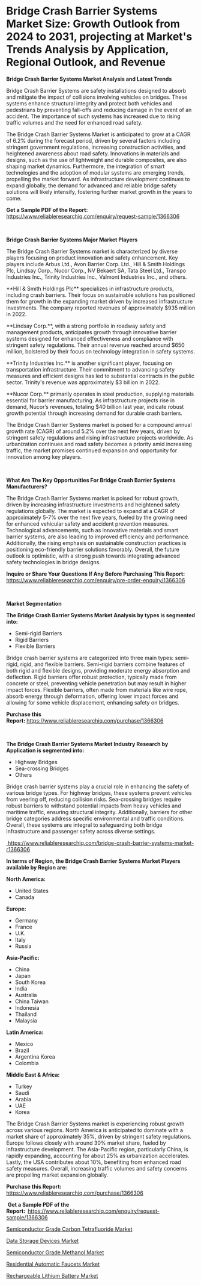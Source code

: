 <p><h1>Bridge Crash Barrier Systems Market Size: Growth Outlook from 2024 to 2031, projecting at Market's Trends Analysis by Application, Regional Outlook, and Revenue</h1></p><p><strong>Bridge Crash Barrier Systems Market Analysis and Latest Trends</strong></p>
<p><p>Bridge Crash Barrier Systems are safety installations designed to absorb and mitigate the impact of collisions involving vehicles on bridges. These systems enhance structural integrity and protect both vehicles and pedestrians by preventing fall-offs and reducing damage in the event of an accident. The importance of such systems has increased due to rising traffic volumes and the need for enhanced road safety.</p><p>The Bridge Crash Barrier Systems Market is anticipated to grow at a CAGR of 6.2% during the forecast period, driven by several factors including stringent government regulations, increasing construction activities, and heightened awareness about road safety. Innovations in materials and designs, such as the use of lightweight and durable composites, are also shaping market dynamics. Furthermore, the integration of smart technologies and the adoption of modular systems are emerging trends, propelling the market forward. As infrastructure development continues to expand globally, the demand for advanced and reliable bridge safety solutions will likely intensify, fostering further market growth in the years to come.</p></p>
<p><strong>Get a Sample PDF of the Report:&nbsp;</strong> <a href="https://www.reliableresearchiq.com/enquiry/request-sample/1366306">https://www.reliableresearchiq.com/enquiry/request-sample/1366306</a></p>
<p>&nbsp;</p>
<p><strong>Bridge Crash Barrier Systems Major Market Players</strong></p>
<p><p>The Bridge Crash Barrier Systems market is characterized by diverse players focusing on product innovation and safety enhancement. Key players include Arbus Ltd., Avon Barrier Corp. Ltd., Hill & Smith Holdings Plc, Lindsay Corp., Nucor Corp., NV Bekaert SA, Tata Steel Ltd., Transpo Industries Inc., Trinity Industries Inc., Valmont Industries Inc., and others.</p><p>**Hill & Smith Holdings Plc** specializes in infrastructure products, including crash barriers. Their focus on sustainable solutions has positioned them for growth in the expanding market driven by increased infrastructure investments. The company reported revenues of approximately $935 million in 2022.</p><p>**Lindsay Corp.**, with a strong portfolio in roadway safety and management products, anticipates growth through innovative barrier systems designed for enhanced effectiveness and compliance with stringent safety regulations. Their annual revenue reached around $650 million, bolstered by their focus on technology integration in safety systems.</p><p>**Trinity Industries Inc.** is another significant player, focusing on transportation infrastructure. Their commitment to advancing safety measures and efficient designs has led to substantial contracts in the public sector. Trinity's revenue was approximately $3 billion in 2022.</p><p>**Nucor Corp.** primarily operates in steel production, supplying materials essential for barrier manufacturing. As infrastructure projects rise in demand, Nucor’s revenues, totaling $40 billion last year, indicate robust growth potential through increasing demand for durable crash barriers.</p><p>The Bridge Crash Barrier Systems market is poised for a compound annual growth rate (CAGR) of around 5.2% over the next few years, driven by stringent safety regulations and rising infrastructure projects worldwide. As urbanization continues and road safety becomes a priority amid increasing traffic, the market promises continued expansion and opportunity for innovation among key players.</p></p>
<p>&nbsp;</p>
<p><strong>What Are The Key Opportunities For Bridge Crash Barrier Systems Manufacturers?</strong></p>
<p><p>The Bridge Crash Barrier Systems market is poised for robust growth, driven by increasing infrastructure investments and heightened safety regulations globally. The market is expected to expand at a CAGR of approximately 5-7% over the next five years, fueled by the growing need for enhanced vehicular safety and accident prevention measures. Technological advancements, such as innovative materials and smart barrier systems, are also leading to improved efficiency and performance. Additionally, the rising emphasis on sustainable construction practices is positioning eco-friendly barrier solutions favorably. Overall, the future outlook is optimistic, with a strong push towards integrating advanced safety technologies in bridge designs.</p></p>
<p><strong>Inquire or Share Your Questions If Any Before Purchasing This Report:</strong> <a href="https://www.reliableresearchiq.com/enquiry/pre-order-enquiry/1366306">https://www.reliableresearchiq.com/enquiry/pre-order-enquiry/1366306</a></p>
<p>&nbsp;</p>
<p><strong>Market Segmentation</strong></p>
<p><strong>The Bridge Crash Barrier Systems Market Analysis by types is segmented into:</strong></p>
<p><ul><li>Semi-rigid Barriers</li><li>Rigid Barriers</li><li>Flexible Barriers</li></ul></p>
<p><p>Bridge crash barrier systems are categorized into three main types: semi-rigid, rigid, and flexible barriers. Semi-rigid barriers combine features of both rigid and flexible designs, providing moderate energy absorption and deflection. Rigid barriers offer robust protection, typically made from concrete or steel, preventing vehicle penetration but may result in higher impact forces. Flexible barriers, often made from materials like wire rope, absorb energy through deformation, offering lower impact forces and allowing for some vehicle displacement, enhancing safety on bridges.</p></p>
<p><strong>Purchase this Report:&nbsp;</strong><a href="https://www.reliableresearchiq.com/purchase/1366306">https://www.reliableresearchiq.com/purchase/1366306</a></p>
<p>&nbsp;</p>
<p><strong>The Bridge Crash Barrier Systems Market Industry Research by Application is segmented into:</strong></p>
<p><ul><li>Highway Bridges</li><li>Sea-crossing Bridges</li><li>Others</li></ul></p>
<p><p>Bridge crash barrier systems play a crucial role in enhancing the safety of various bridge types. For highway bridges, these systems prevent vehicles from veering off, reducing collision risks. Sea-crossing bridges require robust barriers to withstand potential impacts from heavy vehicles and maritime traffic, ensuring structural integrity. Additionally, barriers for other bridge categories address specific environmental and traffic conditions. Overall, these systems are integral to safeguarding both bridge infrastructure and passenger safety across diverse settings.</p></p>
<p><a href="https://www.reliableresearchiq.com/bridge-crash-barrier-systems-market-r1366306">&nbsp;https://www.reliableresearchiq.com/bridge-crash-barrier-systems-market-r1366306</a></p>
<p><strong>In terms of Region, the Bridge Crash Barrier Systems Market Players available by Region are:</strong></p>
<p>
    <p> <strong> North America: </strong>
        <ul>
            <li>United States</li>
            <li>Canada</li>
        </ul>
        </p> 
    <p> <strong> Europe: </strong>
        <ul>
            <li>Germany</li>
            <li>France</li>
            <li>U.K.</li>
            <li>Italy</li>
            <li>Russia</li>
        </ul>
        </p> 
    <p> <strong> Asia-Pacific: </strong>
        <ul>
            <li>China</li>
            <li>Japan</li>
            <li>South Korea</li>
            <li>India</li>
            <li>Australia</li>
            <li>China Taiwan</li>
            <li>Indonesia</li>
            <li>Thailand</li>
            <li>Malaysia</li>
        </ul>
        </p> 
    <p> <strong> Latin America: </strong>
        <ul>
            <li>Mexico</li>
            <li>Brazil</li>
            <li>Argentina Korea</li>
            <li>Colombia</li>
        </ul>
        </p> 
    <p> <strong> Middle East & Africa: </strong>
        <ul>
            <li>Turkey</li>
            <li>Saudi</li>
            <li>Arabia</li>
            <li>UAE</li>
            <li>Korea</li>
        </ul>
    </p>
    </p>
<p><p>The Bridge Crash Barrier Systems market is experiencing robust growth across various regions. North America is anticipated to dominate with a market share of approximately 35%, driven by stringent safety regulations. Europe follows closely with around 30% market share, fueled by infrastructure development. The Asia-Pacific region, particularly China, is rapidly expanding, accounting for about 25% as urbanization accelerates. Lastly, the USA contributes about 10%, benefiting from enhanced road safety measures. Overall, increasing traffic volumes and safety concerns are propelling market expansion globally.</p></p>
<p><strong>Purchase this Report: </strong><a href="https://www.reliableresearchiq.com/purchase/1366306">https://www.reliableresearchiq.com/purchase/1366306</a></p>
<p>&nbsp;<strong>Get a Sample PDF of the Report:&nbsp;&nbsp;</strong><a href="https://www.reliableresearchiq.com/enquiry/request-sample/1366306">https://www.reliableresearchiq.com/enquiry/request-sample/1366306</a></p>
<p><strong></strong></p>
<p><p><a href="https://issuu.com/reportprime-2/docs/semiconductor-grade-carbon-tetraflu_35d473c5da6be9">Semiconductor Grade Carbon Tetrafluoride Market</a></p><p><a href="https://www.linkedin.com/pulse/market-insights-global-data-storage-devices-forecast-innovation-qocjf?trackingId=mhVr6JgyRrmWGh%2Fg9XO7Ug%3D%3D">Data Storage Devices Market</a></p><p><a href="https://issuu.com/reportprime-2/docs/semiconductor-grade-methanol-market_238dadd3948ad3">Semiconductor Grade Methanol Market</a></p><p><a href="https://github.com/jeffreybishop26/Market-Research-Report-List-1/blob/main/residential-automatic-faucets-market.md">Residential Automatic Faucets Market</a></p><p><a href="https://www.linkedin.com/pulse/what-innovations-shaping-rechargeable-lithium-battery-market-eftee?trackingId=G5rXl3FPSNulMiGOjKBZtg%3D%3D">Rechargeable Lithium Battery Market</a></p></p>
